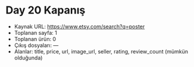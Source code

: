 # Day 20 Kapanış

- Kaynak URL: https://www.etsy.com/search?q=poster
- Toplanan sayfa: 1
- Toplanan ürün: 0
- Çıkış dosyaları: —
- Alanlar: title, price, url, image_url, seller, rating, review_count (mümkün olduğunda)
